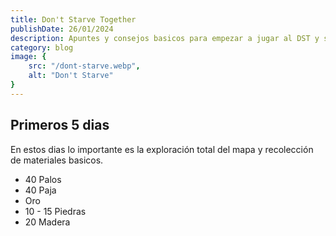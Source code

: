```yaml
---
title: Don't Starve Together
publishDate: 26/01/2024
description: Apuntes y consejos basicos para empezar a jugar al DST y sobrevivir los primeros dias.
category: blog
image: {
    src: "/dont-starve.webp",
    alt: "Don't Starve"
}
---
```


## Primeros 5 dias

En estos dias lo importante es la exploración total del mapa y recolección de materiales basicos.

- 40 Palos
- 40 Paja
- Oro
- 10 - 15 Piedras
- 20 Madera 